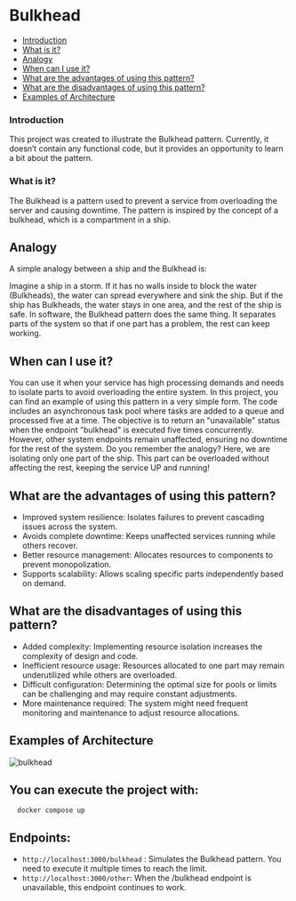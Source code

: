 # Bulkhead

* [Introduction](#introduction)
* [What is it?](#what-is-it)
* [Analogy](#analogy)
* [When can I use it?](#when-can-i-use-it)
* [What are the advantages of using this pattern?](#what-are-the-advantages-of-using-this-pattern)
* [What are the disadvantages of using this pattern?](#what-are-the-disadvantages-of-using-this-pattern)
* [Examples of Architecture](#examples-of-architecture)

### Introduction

This project was created to illustrate the Bulkhead pattern. Currently, it doesn’t contain any functional code, but it provides an opportunity to learn a bit about the pattern.

### What is it?

The Bulkhead is a pattern used to prevent a service from overloading the server and causing downtime. The pattern is inspired by the concept of a bulkhead, which is a compartment in a ship.

## Analogy

A simple analogy between a ship and the Bulkhead is:

Imagine a ship in a storm. If it has no walls inside to block the water (Bulkheads), the water can spread everywhere and sink the ship. But if the ship has Bulkheads, the water stays in one area, and the rest of the ship is safe. In software, the Bulkhead pattern does the same thing. It separates parts of the system so that if one part has a problem, the rest can keep working.

## When can I use it?

You can use it when your service has high processing demands and needs to isolate parts to avoid overloading the entire system. In this project, you can find an example of using this pattern in a very simple form. The code includes an asynchronous task pool where tasks are added to a queue and processed five at a time. The objective is to return an "unavailable" status when the endpoint "bulkhead" is executed five times concurrently. However, other system endpoints remain unaffected, ensuring no downtime for the rest of the system. Do you remember the analogy? Here, we are isolating only one part of the ship. This part can be overloaded without affecting the rest, keeping the service UP and running!

## What are the advantages of using this pattern?

- Improved system resilience: Isolates failures to prevent cascading issues across the system.
- Avoids complete downtime: Keeps unaffected services running while others recover.
- Better resource management: Allocates resources to components to prevent monopolization.
- Supports scalability: Allows scaling specific parts independently based on demand.

## What are the disadvantages of using this pattern?

- Added complexity: Implementing resource isolation increases the complexity of design and code.
- Inefficient resource usage: Resources allocated to one part may remain underutilized while others are overloaded.
- Difficult configuration: Determining the optimal size for pools or limits can be challenging and may require constant adjustments.
- More maintenance required: The system might need frequent monitoring and maintenance to adjust resource allocations.

## Examples of Architecture


![bulkhead](https://github.com/user-attachments/assets/541f28fa-6e46-4a59-b24e-32056efd3587)



## You can execute the project with:

```shell
  docker compose up
```

## Endpoints:

- `http://localhost:3000/bulkhead` :  Simulates the Bulkhead pattern. You need to execute it multiple times to reach the limit.
- `http://localhost:3000/other`: When the /bulkhead endpoint is unavailable, this endpoint continues to work.
